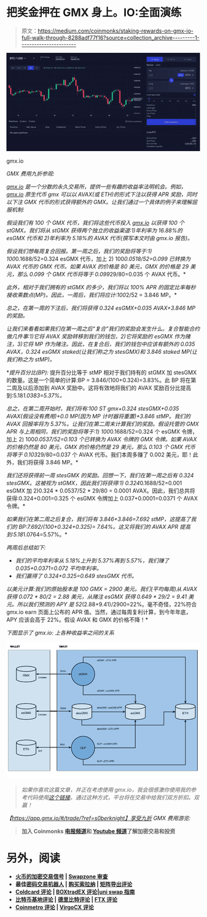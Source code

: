 # 把奖金押在 GMX 身上。IO:全面演练

> 原文：<https://medium.com/coinmonks/staking-rewards-on-gmx-io-full-walk-through-8288adf77f16?source=collection_archive---------1----------------------->

![](img/4d9196238e216e54c3fbd892f581c744.png)

gmx.io

*GMX 费用九折参观:*[](https://app.gmx.io/#/trade/?ref=s0berknight)

*[*gmx.io*](https://gmx.io?ref=s0berknight) 是一个分散的永久交易所，提供一些有趣的收益率法明机会。例如， [gmx.io](https://gmx.io?ref=s0berknight) 原生代币 gmx 可以以 AVAX(或 ETH)的形式下注以获得 APR 奖励，同时以下注 GMX 代币的形式获得额外的 GMX。让我们通过一个具体的例子来理解屈服机制:*

*假设我们有 100 个 GMX 代币，我们将这些代币投入 [gmx.io](https://gmx.io?ref=s0berknight) 以获得 100 个 stGMX。我们将从 stGMX 获得两个独立的收益渠道:1)年利率为 16.88%的 esGMX 代币和 2)年利率为 5.18%的 AVAX 代币(撰写本文时由 gmx.io 报告)。*

*假设我们想每周复合回报。第一周之后，我们的奖励将等于:1) 100*0.1688/52=0.324 esGMX 代币，加上 2) 100*0.0518/52=0.099 已转换为 AVAX 代币的 GMX 代币。如果 AVAX 的价格是 80 美元，GMX 的价格是 29 美元，那么 0.099 个 GMX 代币将等于 0.099*29/80=0.035 个 AVAX 代币。*

*此外，相对于我们拥有的 stGMX 的多少，我们将以 100% APR 的固定比率每秒接收乘数点(MP)。因此，一周后，我们将应计:100*2/52 = 3.846 MP。*

*总之，在第一周的下注后，我们将获得 0.324 esGMX+0.035 AVAX+3.846 MP 的奖励。*

*让我们来看看如果我们在第一周之后“复合”我们的奖励会发生什么。复合智能合约做几件事:1)它将 AVAX 奖励转移到我们的钱包，2)它将奖励的 esGMX 作为赌注，3)它将 MP 作为赌注。因此，在复合后，我们的钱包中应该有额外的 0.035 AVAX，0.324 esGMX staked(让我们称之为 stesGMX)和 3.846 staked MP(让我们称之为 stMP)。*

**提升百分比(BP):* 提升百分比等于 stMP 相对于我们持有的 stGMX 加 stesGMX 的数量。这是一个简单的计算:BP = 3.846/(100+0.324)=3.83%。此 BP 将在第二周及以后添加到 AVAX 奖励中。这将有效地将我们的 AVAX 奖励百分比提高到:5.18*1.0383=5.37%。*

*总之，在第二周开始时，我们将有:100 ST gmx+0.324 stesGMX+0.035 AVAX(假设没有费用)+0.0 MP(因为 MP 计时器将重置)+3.846 stMP。我们的 AVAX 回报率将为 5.37%。让我们在第二周末计算我们的奖励。假设托管的 GMX APR 与上周相同，我们的奖励将等于:1) 100*0.1688/52=0.324 个 esGMX 令牌，加上 2) 100*0.0537/52=0.103 个已转换为 AVAX 令牌的 GMX 令牌。如果 AVAX 的价格仍然是 80 美元，GMX 的价格仍然是 29 美元，那么 0.103 个 GMX 代币将等于 0.103*29/80=0.037 个 AVAX 代币。我们本周多赚了 0.002 美元，耶！此外，我们将获得 3.846 MP。*

*我们还将获得前一周 stesGMX 的奖励。回想一下，我们在第一周之后有 0.324 stesGMX。这被视为 stGMX，因此我们将获得:1) 0.324*0.1688/52=0.001 esGMX 加 2)0.324 * 0.0537/52 * 29/80 = 0.0001 AVAX。因此，我们总共将获得:0.324+0.001=0.325 个 esGMX 令牌加上 0.037+0.0001=0.0371 个 AVAX 令牌。*

*如果我们在第二周之后复合，我们将有 3.846+3.846=7.692 stMP，这提高了我们的 BP:7.692/(100+0.324+0.325)= 7.64%。这又将我们的 AVAX APR 提高到:5.18*1.0764=5.57%。*

*两周后总结如下:*

*   *我们的平均年利率从 5.18%上升到 5.37%再到 5.57%，我们赚了 0.035+0.0371=0.072 平均年利率。*
*   *我们赢得了 0.324+0.325=0.649 stesGMX 代币。*

*以美元计算:我们的原始股本是 100 GMX = 2900 美元。我们(平均每周)从 AVAX 获得 0.072 * 80/2 = 2.88 美元，从赌注 esGMX 获得 0.649 * 29/2 = 9.41 美元。所以我们预测的 APY 是 52*(2.88+9.41)/2900=22%。毫不奇怪，22%符合 gmx.io earn 页面上公布的 APR 值。当然，通过每周复利计算，到今年年底，APY 应该会高于 22%。假设 AVAX 和 GMX 的价格不降！*

**下图显示了 gmx.io:* 上各种收益率之间的关系*

*![](img/36ab9e9bd25ef06e526d4d576807c665.png)*

> *如果你喜欢这篇文章，并正在考虑使用 gmx.io，我会很感激你使用我的参考代码使用[这个链接](https://gmx.io?ref=s0berknight)。通过这种方式，平台将在交易中给我们双方折扣。双赢！*

*【https://app.gmx.io/#/trade/?ref=s0berknight】享受九折 GMX 费用游览:[](https://app.gmx.io/#/trade/?ref=s0berknight)*

> **加入 Coinmonks [电报频道](https://t.me/coincodecap)和 [Youtube 频道](https://www.youtube.com/c/coinmonks/videos)了解加密交易和投资**

# **另外，阅读**

*   **[火币的加密交易信号](https://coincodecap.com/huobi-crypto-trading-signals) | [Swapzone 审查](/coinmonks/swapzone-review-crypto-exchange-data-aggregator-e0ad78e55ed7)**
*   **最佳[密码交易机器人](https://coincodecap.com/best-crypto-trading-bots) | [购买索拉纳](https://coincodecap.com/buy-solana) | [矩阵导出评论](https://coincodecap.com/matrixport-review)**
*   **[Coldcard 评论](https://coincodecap.com/coldcard-review) | [BOXtradEX 评论](https://coincodecap.com/boxtradex-review)|[uni swap 指南](https://coincodecap.com/uniswap)**
*   **[比特币基地评论](/coinmonks/coinbase-review-6ef4e0f56064) | [德里比特评论](/coinmonks/deribit-review-options-fees-apis-and-testnet-2ca16c4bbdb2) | [FTX 评论](/coinmonks/ftx-crypto-exchange-review-53664ac1198f)**
*   **[Coinmetro 评论](https://coincodecap.com/coinmetro-review) | [VirgoCX 评论](https://coincodecap.com/virgocx-review)**